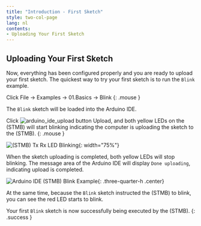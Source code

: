```yaml
---
title: "Introduction - First Sketch"
style: two-col-page
lang: nl
contents:
- Uploading Your First Sketch
---
```


## Uploading Your First Sketch

Now, everything has been configured properly and you are ready to upload your first sketch. The quickest way to try your first sketch is to run the `Blink` example. 

Click File -> Examples -> 01.Basics -> Blink
{: .mouse }

The `Blink` sketch will be loaded into the Arduino IDE.

Click ![arduino_ide_upload button](img/arduino_ide_upload_icon.svg) Upload, and both yellow LEDs on the (STMB) will start blinking indicating the computer is uploading the sketch to the (STMB).
{: .mouse }

![(STMB) Tx Rx LED Blinking](img/stemtera_tx_rx_blink.svg){: width="75%"}

When the sketch uploading is completed, both yellow LEDs will stop blinking. The message area of the Arduino IDE will display `Done uploading`, indicating upload is completed.

![Arduino IDE (STMB) Blink Example](img/arduino_ide_blink.svg){: .three-quarter-h .center}

At the same time, because the `Blink` sketch instructed the (STMB) to blink, you can see the red LED starts to blink.

Your first `Blink` sketch is now successfully being executed by the (STMB).
{: .success }

